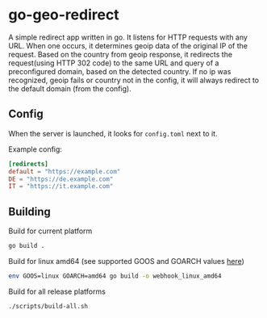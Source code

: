 # go-geo-redirect
A simple redirect app written in go. It listens for HTTP requests with any URL. When one occurs, it determines geoip data of the original IP of the request. Based on the country from geoip response, it redirects the request(using HTTP 302 code) to the same URL and query of a preconfigured domain, based on the detected country.
If no ip was recognized, geoip fails or country not in the config, it will always redirect to the default domain (from the config).

## Config

When the server is launched, it looks for `config.toml` next to it. 

Example config:
```toml
[redirects]
default = "https://example.com"
DE = "https://de.example.com"
IT = "https://it.example.com"
```

## Building

Build for current platform
```bash
go build .
```

Build for linux amd64 (see supported GOOS and GOARCH values [here](https://gist.github.com/asukakenji/f15ba7e588ac42795f421b48b8aede63))
```bash
env GOOS=linux GOARCH=amd64 go build -o webhook_linux_amd64
```

Build for all release platforms
```bash
./scripts/build-all.sh
```